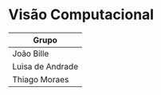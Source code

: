 # Visão Computacional

| Grupo         |
|---------------|
| João Bille    |
| Luisa de Andrade |
| Thiago Moraes |
